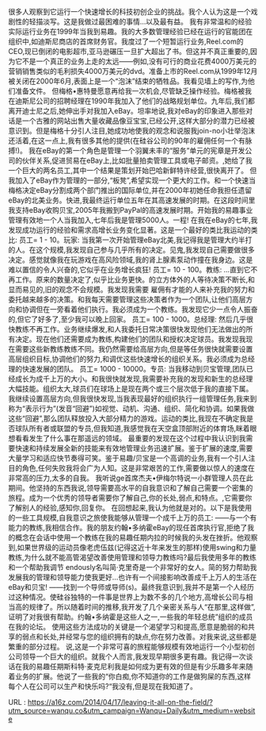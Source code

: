 很多人观察到它运行一个快速增长的科技初创企业的挑战。我个人认为这是一个戏剧性的轻描淡写。这是我做过最困难的事情…以及最有益。 
 我有非常温和的经验实际运行业务在1999年当我到易趣。我的大多数管理经验已经在运行的官能团在组织中,如迪斯尼商店的首席财务官。我度过了一个短暂运行业务,Reel.com的CEO,现已倒闭的电影超市,亚马逊碾压一旦扩大超出了书。但这并不真正重要的,因为它不是一个真正的业务上走的太远——例如,没有可行的商业花费4000万美元的营销销售类似的毛利损失4000万美元的dvd。准备上市的Reel.com从1999年12月被关闭在2000年6月,表面上是一个“泡沫”结束的牺牲品。我看见墙上的写作,为他们准备文件。 
 但梅格•惠特曼愿意再给我一次机会,尽管缺乏操作经验。梅格被我在迪斯尼公司的招聘经理在1990年我加入了他们的战略规划单位。九年后,我们都离开迪士尼之后,她伸出手对我加入eBay。坦率地说,我对eBay的印象进入那些对话是一个古雅的网站出售大量收藏品像豆宝宝,已经公开,这样大部分的潜力已经被意识到。但是梅格十分引人注目,她成功地使我的观念和说服我join-no小壮举泡沫还活着,在这一点上,我有很多其他的提供(在硅谷公司的90年的雇佣任何一个有脉搏!)。 
 我在eBay的第一个角色是管理一个羽翼未丰的“服务”单元的宪章是开发公司的伙伴关系,促进贸易在eBay上,比如批量拍卖管理工具或电子邮资。,她给了我一个巨大的两名员工,其中一个结果是策划开始巴哈新鲜特许经营,很快离开了。 
 但我加入了eBay作为管理的一部分,“板凳”,希望实现一个更大的工作。和一个快速当梅格决定eBay分割成两个部门推出的国际单位,并在2000年初她任命我担任遗留eBay的北美业务。快进,我最终运行单位五年在其高速发展的时期。在这段时间里我支持eBay收购贝宝,2005年我搬到PayPal的高速发展时期。开始我的易趣事业管理有效地一个人当我加入,七年后我是管理5000人。一程! 
 在我在eBay的七年,我发现成功运行的经验和需求高增长业务变化显著。这是一个最好的类比我运动的类比: 
 员工= 1 - 10。玩家: 
 当我第一次开始管理eBay北美,我记得我是管理大约半打的人。在这个规模,我发现自己参与几乎所有的决定。见鬼,我发现自己需要做很多决定。感觉就像我在玩游戏在高风险领域,我的肾上腺素泵动作撞在我身边。这是难以置信的令人兴奋的,它似乎在业务增长疯狂! 
 员工= 10 - 100。教练: 
 …直到它不再工作。原来的数量决定了,似乎比业务更快。的立方体外的人等待决策不断长,和显而易见的,旧的观念不会规模。我发现我需要 
 雇佣有才能的人来补充我的努力和委托越来越多的决策。和我每天需要管理这些决策者作为一个团队,让他们高层方向和协调但在一旁看着他们执行。我必须成为一个教练。我发现它少一点令人振奋的,但它了好多了,至少我可以晚上回家。 
 员工= 100 - 1000。总经理: 
 然后几乎很快教练不再工作。业务继续爆发,和人我委托日常决策很快发现他们无法做出的所有决定。现在他们还需要成为教练,构建他们的团队和授权决定球员。我发现我现在需要这些新教练教练不同。我仍然需要给高层方向,但是等任务很快就需要设置高层组织目标,协调他们的努力,和调优这些快速增长的组织关系。我必须成为总经理的快速发展的团队。 
 员工= 1000 - 10000。专员: 
 当我移动到贝宝管理,团队已经成长为成千上万的大小。和我很快就发现,我需要补充我的发现和新生的总经理大幅技能。组织太大,球员们在球场上是现在两个或三个层次低于我的直接下属。我继续设置高层方向,但我很快发现,当我表现最好的组织执行一组管理任务,我来到称为“表示行为”(发音“回避”)如视觉、动机、沟通、组织、简化和协调。如果我做这些“回避”,那么团队释放投入大部分精力的游戏。运动的类比,我现在不确定我是否球队所有者或联盟的专员,但我知道,我感觉我在天空盒顶部附近的体育场,眯着眼想看看发生了什么事在那遥远的领域。 
 最重要的发现在这个过程中我认识到我需要快速和持续发展全新的技能来有效地管理业务迅速扩展。鉴于扩展的速度,需要大量学习和适应快节奏得可笑。鉴于易趣/贝宝是一个高调的业务,我有一个引人注目的角色,任何失败我将会广为人知。这是非常艰苦的工作,需要做以惊人的速度在非常高的压力,太多的自我。 
 我听说ge首席杰夫•伊梅尔特说一小群管理人员在此期间。他坚持的东西我说,领导需要高水平的自我意识和了解自己需要一个密集的旅程。成为一个优秀的领导者需要你了解自己,你的长处,弱点,和特点。,它需要你了解别人的经验,感知你,回复你。 
 在回想起来,我认为他就是对的。以下是我使用的一些工具规模,自我意识之旅使我能够从管理一个成千上万的员工: 
 ——与一个有能力的教练,我相信合作。我的朋友约翰•多纳霍eBay的现任首席执行官,拒绝了我的概念在会话中使用一个教练在我的易趣任期内拉的时候我的头发在挫折。他观察到,如果世界级的运动员像老虎伍兹(记得这近十年来发生的那样)使用swing和力量教练,为什么就不能高管渴望改善使用管理和领导力教练吗?最后我使用多年的教练和一个帮助我调节 
 endously名叫简·克里奇是一个非常好的女人。简的努力帮助我发展我的管理和领导能力使我更好…也许有一个间接影响改善成千上万人的生活在eBay和贝宝! 
 ——找到一个导师或导师(s)。最终我意识到,我并不是第一个人经历过这种情况。使硅谷独特的一件事是世界上为数不多的几个地方,高增长公司与相当高的规律了。所以随着时间的推移,我开发了几个亲密关系与人“在那里,这样做”,证明了对我很有帮助。约翰•多纳霍是这些人之一,一些我的年轻总统”组织的成员在我的论坛。 
 使用这些方法成功的关键是一个渴望学习和提高,愿意是脆弱的和共享的弱点和长处,并经常与您的组织拥有的缺点,你在努力改善。对我来说,这些都是繁重的部分过程。 
 说,这是一个非常可喜的旅程能够规模有效地运行一个小型初创公司领导一个巨大的组织。就我个人而言,我发现早期很多更有趣。我记得一次谈话在我的易趣任期斯科特·麦克尼利我是如何成为更有效的但是有少乐趣多年来随着业务的扩展。他说了一些我的“你白痴,你不知道你的工作是做狗屎的东西,这样每个人在公司可以生产和快乐吗?“我没有,但是现在我知道了。 
  
   
  URL : https://a16z.com/2014/04/17/leaving-it-all-on-the-field/?utm_source=wanqu.co&utm_campaign=Wanqu+Daily&utm_medium=website